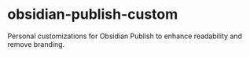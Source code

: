 # obsidian-publish-custom
Personal customizations for Obsidian Publish to enhance readability and remove branding.
